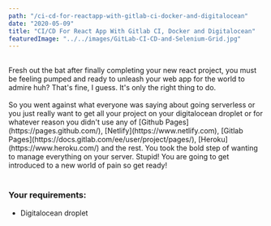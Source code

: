 ```yaml
---
path: "/ci-cd-for-reactapp-with-gitlab-ci-docker-and-digitalocean"
date: "2020-05-09"
title: "CI/CD For React App With Gitlab CI, Docker and Digitalocean"
featuredImage: "../../images/GitLab-CI-CD-and-Selenium-Grid.jpg"
---
```


<br />
Fresh out the bat after finally completing your new react project, you must be feeling pumped and ready to unleash your web app for the world to admire huh? That's fine, I guess. It's only the right thing to do. <br /><br />So you went against what everyone was saying about going serverless or you just really want to get all your project on your digitalocean droplet or for whatever reason you didn't use any of [Github Pages](https://pages.github.com/), [Netlify](https://www.netlify.com), [Gitlab Pages](https://docs.gitlab.com/ee/user/project/pages/), [Heroku](https://www.heroku.com/) and the rest. You took the bold step of wanting to manage everything on your server. Stupid! You are going to get introduced to a new world of pain so get ready!<br /><br />

<h3>Your requirements:</h3>
<ul>
    <li>Digitalocean droplet</li>
</ul>